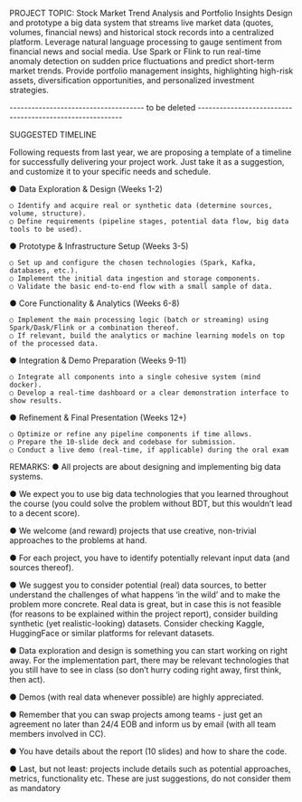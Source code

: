 PROJECT TOPIC: Stock Market Trend Analysis and Portfolio Insights
Design and prototype a big data system that streams live market data (quotes, volumes, financial news)
and historical stock records into a centralized platform. Leverage natural language processing to gauge
sentiment from financial news and social media. Use Spark or Flink to run real-time anomaly detection
on sudden price fluctuations and predict short-term market trends. Provide portfolio management
insights, highlighting high-risk assets, diversification opportunities, and personalized investment
strategies.

------------------------------------- to be deleted ---------------------------------------------------------

SUGGESTED TIMELINE

Following requests from last year, we are proposing a template of a timeline for successfully
delivering your project work. Just take it as a suggestion, and customize it to your specific needs
and schedule.

● Data Exploration & Design (Weeks 1-2)

    ○ Identify and acquire real or synthetic data (determine sources, volume, structure).
    ○ Define requirements (pipeline stages, potential data flow, big data tools to be used).
    
● Prototype & Infrastructure Setup (Weeks 3-5)

    ○ Set up and configure the chosen technologies (Spark, Kafka, databases, etc.).
    ○ Implement the initial data ingestion and storage components.
    ○ Validate the basic end-to-end flow with a small sample of data.
    
● Core Functionality & Analytics (Weeks 6-8)

    ○ Implement the main processing logic (batch or streaming) using Spark/Dask/Flink or a combination thereof.
    ○ If relevant, build the analytics or machine learning models on top of the processed data.
    
● Integration & Demo Preparation (Weeks 9-11)

    ○ Integrate all components into a single cohesive system (mind docker).
    ○ Develop a real-time dashboard or a clear demonstration interface to show results.
    
● Refinement & Final Presentation (Weeks 12+)

    ○ Optimize or refine any pipeline components if time allows.
    ○ Prepare the 10-slide deck and codebase for submission.
    ○ Conduct a live demo (real-time, if applicable) during the oral exam

REMARKS:
● All projects are about designing and implementing big data systems.

● We expect you to use big data technologies that you learned throughout the course
(you could solve the problem without BDT, but this wouldn’t lead to a decent score).

● We welcome (and reward) projects that use creative, non-trivial approaches to the
problems at hand.

● For each project, you have to identify potentially relevant input data (and sources
thereof).

● We suggest you to consider potential (real) data sources, to better understand the
challenges of what happens ‘in the wild’ and to make the problem more concrete.
Real data is great, but in case this is not feasible (for reasons to be explained within
the project report), consider building synthetic (yet realistic-looking) datasets.
Consider checking Kaggle, HuggingFace or similar platforms for relevant datasets.

● Data exploration and design is something you can start working on right away. For
the implementation part, there may be relevant technologies that you still have to
see in class (so don’t hurry coding right away, first think, then act).

● Demos (with real data whenever possible) are highly appreciated.

● Remember that you can swap projects among teams - just get an agreement no
later than 24/4 EOB and inform us by email (with all team members involved in CC).

● You have details about the report (10 slides) and how to share the code.

● Last, but not least: projects include details such as potential approaches,
metrics, functionality etc. These are just suggestions, do not consider them
as mandatory
